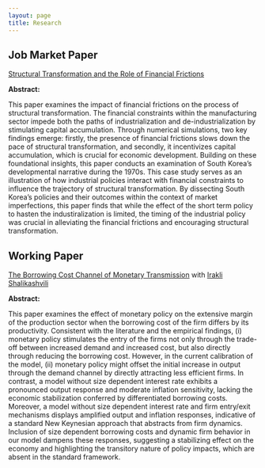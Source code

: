 ```yaml
---
layout: page
title: Research
---
```


## Job Market Paper

[Structural Transformation and the Role of Financial Frictions](/uploads/research/JMP.pdf) 

**Abstract:** 

This paper examines the impact of financial frictions on the process of structural transformation. The financial constraints within the manufacturing sector impede both the paths of industrialization and de-industrialization by stimulating capital accumulation. Through numerical simulations, two key findings emerge: firstly, the presence of financial frictions slows down the pace of structural transformation, and secondly, it incentivizes capital accumulation, which is crucial for economic development. Building on these foundational insights, this paper conducts an examination of South Korea’s developmental narrative during the 1970s. This case study serves as an illustration of how industrial policies interact with financial constraints to influence the trajectory of structural transformation. By dissecting South Korea’s policies and their outcomes within the context of market imperfections, this paper finds that while the effect of the short term policy to hasten the industiralization is limited, the timing of the industrial policy was crucial in alleviating the financial frictions and encouraging structural transformation.


## Working Paper

[The Borrowing Cost Channel of Monetary Transmission](/uploads/research/The_Borrowing_Cost_Channel_of_Monetary_Transmission.pdf) with [Irakli Shalikashvili]([https://economics.nd.edu/people/graduate-students/soo-kim/](https://ishalika.github.io))

**Abstract:** 

This paper examines the effect of monetary policy on the extensive margin of the production sector when the borrowing cost of the firm differs by its productivity. Consistent with the literature and the empirical findings, (i) monetary policy stimulates the entry of the firms not only through the trade-off between increased demand and increased cost, but also directly through reducing the  borrowing cost. However, in the current calibration of the model, (ii) monetary policy might offset the initial increase in output through the demand channel by directly attracting less efficient firms. In contrast, a model without size dependent interest rate exhibits a pronounced output response and moderate inflation sensitivity, lacking the economic stabilization conferred by differentiated borrowing costs. Moreover, a model without size dependent interest rate and firm entry/exit mechanisms displays amplified output and inflation responses, indicative of a standard New Keynesian approach that abstracts from firm dynamics. Inclusion of size dependent borrowing costs and dynamic firm behavior in our model dampens these responses, suggesting a stabilizing effect on the economy and highlighting the transitory nature of policy impacts, which are absent in the standard framework.
